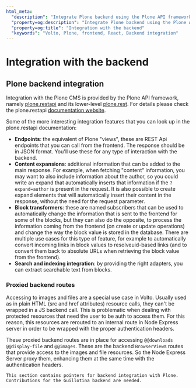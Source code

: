 ```yaml
---
html_meta:
  "description": "Integrate Plone backend using the Plone API framework"
  "property=og:description": "Integrate Plone backend using the Plone API framework"
  "property=og:title": "Integration with the backend"
  "keywords": "Volto, Plone, frontend, React, Backend integration"
---
```


# Integration with the backend

## Plone backend integration

Integration with the Plone CMS is provided by the Plone API framework, namely
[plone.restapi](https://github.com/plone/plone.restapi) and its lower-level
[plone.rest](https://github.com/plone/plone.rest). For details please check
the plone.restapi [documentation website](https://plonerestapi.readthedocs.io/en/latest/).

Some of the more interesting integration features that you can look up in the
plone.restapi documentation:

- **Endpoints**: the equivalent of Plone "views", these are REST Api endpoints
  that you can call from the frontend. The response should be in JSON format.
  You'll use these for any type of interaction with the backend.
- **Content expansions**: additional information that can be added to the main
  response. For example, when fetching "content" information, you may want to
  also include information about the author, so you could write an expand that
  automatically inserts that information if the `?expand=author` is present in
  the request. It is also possible to create expand elements that will
  automatically insert their content in the response, without the need for the
  request parameter.
- **Block transformers**: these are named subscribers that can be used to
  automatically change the information that is sent to the frontend for some of
  the blocks, but they can also do the opposite, to process the information
  coming from the frontend (on create or update operations) and change the way
  the block value is stored in the database. There are multiple use cases for
  this type of feature, for example to automatically convert incoming links in
  block values to resolveuid-based links (and to convert them back to absolute
  URLs when retrieving the block value from the frontend).
- **Search and indexing integration**: by providing the right adapters, you can
  extract searchable text from blocks.

### Proxied backend routes

Accessing to images and files are a special use case in Volto.
Usually used as in plain HTML (src and href attributes) resource calls, they can't be wrapped in a JS backend call.
This is problematic when dealing with protected resources that need the user to be auth to access them.
For this reason, this resources are rerouted to an internal route in Node Express server in order to be wrapped with the proper authentication headers.

These proxied backend routes are in place for accessing `@@downloads` `@@display-file` and `@@images`.
These are the backend `BrowserView`s routes that provide access to the images and file resources.
So the Node Express Server proxy them, enhancing them at the same time with the authentication headers.

```{note}
This section contains pointers for backend integration with Plone.
Contributions for the Guillotina backend are needed.
```
